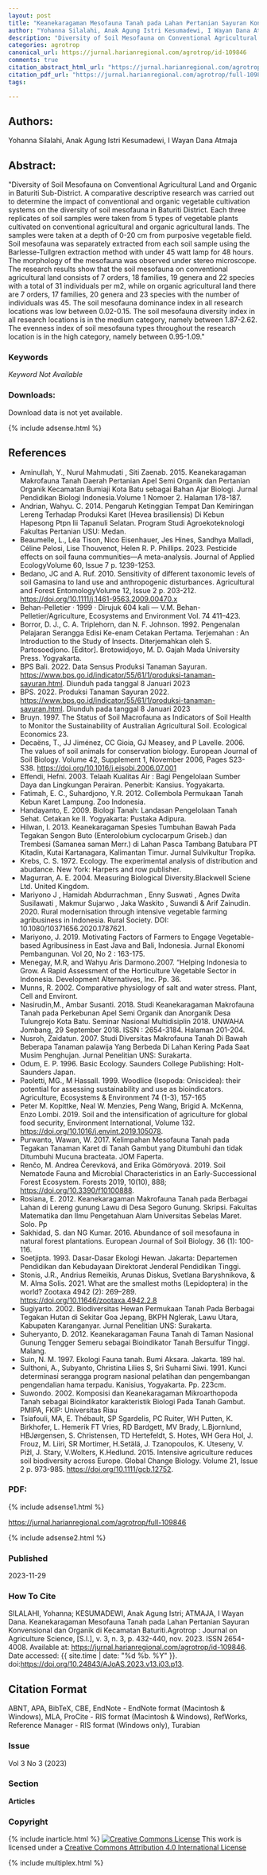 ```yaml
---
layout: post
title: "Keanekaragaman Mesofauna Tanah pada Lahan Pertanian Sayuran Konvensional dan Organik di Kecamatan Baturiti"
author: "Yohanna Silalahi, Anak Agung Istri Kesumadewi, I Wayan Dana Atmaja"
description: "Diversity of Soil Mesofauna on Conventional Agricultural Land and Organic in Baturiti SubDistrict A comparative descriptive research was carried out to determine the i"
categories: agrotrop
canonical_url: https://jurnal.harianregional.com/agrotrop/id-109846
comments: true
citation_abstract_html_url: "https://jurnal.harianregional.com/agrotrop/id-109846"
citation_pdf_url: "https://jurnal.harianregional.com/agrotrop/full-109846"
tags:

---
```


## Authors:
Yohanna Silalahi, Anak Agung Istri Kesumadewi, I Wayan Dana Atmaja

## Abstract:
"Diversity of Soil Mesofauna on Conventional Agricultural Land and Organic in Baturiti Sub-District. A comparative descriptive research was carried out to determine the impact of conventional and organic vegetable cultivation systems on the diversity of soil mesofauna in Baturiti District. Each three replicates of soil samples were taken from 5 types of vegetable plants cultivated on conventional agricultural and organic agricultural lands. The samples were taken at a depth of 0-20 cm from purposive vegetable field. Soil mesofauna was separately extracted from each soil sample using the Barlesse-Tullgren extraction method with under 45 watt lamp for 48 hours. The morphology of the mesofauna was observed under stereo microscope. The research results show that the soil mesofauna on conventional agricultural land consists of 7 orders, 18 families, 19 genera and 22 species with a total of 31 individuals per m2, while on organic agricultural land there are 7 orders, 17 families, 20 genera and 23 species with the number of individuals was 45. The soil mesofauna dominance index in all research locations was low between 0.02-0.15. The soil mesofauna diversity index in all research locations is in the medium category, namely between 1.87-2.62. The evenness index of soil mesofauna types throughout the research location is in the high category, namely between 0.95-1.09."

### Keywords
*Keyword Not Available*

### Downloads:
Download data is not yet available.

{% include adsense.html %}
## References
- Aminullah, Y., Nurul Mahmudati , Siti Zaenab. 2015. Keanekaragaman Makrofauna Tanah Daerah Pertanian Apel Semi Organik dan Pertanian Organik Kecamatan Bumiaji Kota Batu sebagai Bahan Ajar Biologi. Jurnal Pendidikan Biologi Indonesia.Volume 1 Nomoer 2. Halaman 178-187.
- Andrian, Wahyu. C. 2014. Pengaruh Ketinggian Tempat Dan Kemiringan Lereng Terhadap Produksi Karet (Hevea brasiliensis) Di Kebun Hapesong Ptpn Iii Tapanuli Selatan. Program Studi Agroekoteknologi Fakultas Pertanian USU: Medan.
- Beaumelle, L., Léa Tison, Nico Eisenhauer, Jes Hines, Sandhya Malladi, Céline Pelosi, Lise Thouvenot, Helen R. P. Phillips. 2023. Pesticide effects on soil fauna communities—A meta-analysis. Journal of Applied EcologyVolume 60, Issue 7 p. 1239-1253.
- Bedano, JC and A. Ruf. 2010. Sensitivity of different taxonomic levels of soil Gamasina to land use and anthropogenic disturbances. Agricultural and Forest EntomologyVolume 12, Issue 2 p. 203-212. https://doi.org/10.1111/j.1461-9563.2009.00470.x
- Behan-Pelletier · 1999 · Dirujuk 604 kali — V.M. Behan-Pelletier/Agriculture, Ecosystems and Environment Vol. 74 411–423.
- Borror, D. J., C. A. Triplehorn, dan N. F. Johnson. 1992. Pengenalan Pelajaran Serangga Edisi Ke-enam Cetakan Pertama. Terjemahan : An Introduction to the Study of Insects. Diterjemahkan oleh S. Partosoedjono. [Editor]. Brotowidjoyo, M. D. Gajah Mada University Press. Yogyakarta.
- BPS Bali. 2022. Data Sensus Produksi Tanaman Sayuran. https://www.bps.go.id/indicator/55/61/1/produksi-tanaman-sayuran.html. Diunduh pada tanggal 8 Januari 2023
- BPS. 2022. Produksi Tanaman Sayuran 2022. https://www.bps.go.id/indicator/55/61/1/produksi-tanaman-sayuran.html. Diunduh pada tanggal 8 Januari 2023
- Bruyn. 1997. The Status of Soil Macrofauna as Indicators of Soil Health to Monitor the Sustainability of Australian Agricultural Soil. Ecological Economics 23.
- Decaëns, T., JJ Jiménez, CC Gioia, GJ Measey, and P Lavelle. 2006. The values of soil animals for conservation biology. European Journal of Soil Biology. Volume 42, Supplement 1, November 2006, Pages S23-S38. https://doi.org/10.1016/j.ejsobi.2006.07.001
- Effendi, Hefni. 2003. Telaah Kualitas Air : Bagi Pengelolaan Sumber Daya dan Lingkungan Perairan. Penerbit: Kansius. Yogyakarta.
- Fatimah, E. C., Suhardjono, Y.R. 2012. Collembola Permukaan Tanah Kebun Karet Lampung. Zoo Indonesia.
- Handayanto, E. 2009. Biologi Tanah: Landasan Pengelolaan Tanah Sehat. Cetakan ke II. Yogyakarta: Pustaka Adipura.
- Hilwan, I. 2013. Keanekaragaman Spesies Tumbuhan Bawah Pada Tegakan Sengon Buto (Enterolobium cyclocarpum Griseb.) dan Trembesi (Samanea saman Merr.) di Lahan Pasca Tambang Batubara PT Kitadin, Kutai Kartanagara, Kalimantan Timur. Jurnal Sulvikultur Tropika.
- Krebs, C. S. 1972. Ecology. The experimental analysis of distribution and abudance. New York: Harpers and row publisher.
- Magurran, A. E. 2004. Measuring Biological Diversity.Blackwell Sciene Ltd. United Kingdom.
- Mariyono J , Hamidah Abdurrachman , Enny Suswati , Agnes Dwita Susilawati , Makmur Sujarwo , Jaka Waskito , Suwandi & Arif Zainudin. 2020. Rural modernisation through intensive vegetable farming agribusiness in Indonesia. Rural Society. DOI: 10.1080/10371656.2020.1787621.
- Mariyono, J. 2019. Motivating Factors of Farmers to Engage Vegetable-based Agribusiness in East Java and Bali, Indonesia. Jurnal Ekonomi Pembangunan. Vol 20, No 2 : 163-175.
- Menegay, M.R, and Wahyu Aris Darmono.2007. “Helping Indonesia to Grow. A Rapid Assessment of the Horticulture Vegetable Sector in Indonesia. Development Alternatives, Inc. Pp. 36.
- Munns, R. 2002. Comparative physiology of salt and water stress. Plant, Cell and Environt.
- Nasirudin,M., Ambar Susanti. 2018. Studi Keanekaragaman Makrofauna Tanah pada Perkebunan Apel Semi Organik dan Anorganik Desa Tulungrejo Kota Batu. Seminar Nasional Multidisiplin 2018. UNWAHA Jombang, 29 September 2018. ISSN : 2654-3184. Halaman 201-204.
- Nusroh, Zaidatun. 2007. Studi Diversitas Makrofauna Tanah Di Bawah Beberapa Tanaman palawija Yang Berbeda Di Lahan Kering Pada Saat Musim Penghujan. Jurnal Penelitian UNS: Surakarta.
- Odum, E. P. 1996. Basic Ecology. Saunders College Publishing: Holt-Saunders Japan.
- Paoletti, MG., M Hassall. 1999. Woodlice (Isopoda: Oniscidea): their potential for assessing sustainability and use as bioindicators. Agriculture, Ecosystems & Environment 74 (1-3), 157-165
- Peter M. Kopittke, Neal W. Menzies, Peng Wang, Brigid A. McKenna, Enzo Lombi. 2019. Soil and the intensification of agriculture for global food security, Environment International, Volume 132. https://doi.org/10.1016/j.envint.2019.105078.
- Purwanto, Wawan, W. 2017. Kelimpahan Mesofauna Tanah pada Tegakan Tanaman Karet di Tanah Gambut yang Ditumbuhi dan tidak Ditumbuhi Mucuna bracteata. JOM Faperta.
- Renčo, M. Andrea Čerevková, and Erika Gömöryová. 2019. Soil Nematode Fauna and Microbial Characteristics in an Early-Successional Forest Ecosystem. Forests 2019, 10(10), 888; https://doi.org/10.3390/f10100888.
- Rosiana, E. 2012. Keanekaragaman Makrofauna Tanah pada Berbagai Lahan di Lereng gunung Lawu di Desa Segoro Gunung. Skripsi. Fakultas Matematika dan Ilmu Pengetahuan Alam Universitas Sebelas Maret. Solo. Pp
- Sakhidad, S. dan NG Kumar. 2016. Abundance of soil mesofauna in natural forest plantations. European Journal of Soil Biology. 36 (1): 100-116.
- Soetjipta. 1993. Dasar-Dasar Ekologi Hewan. Jakarta: Departemen Pendidikan dan Kebudayaan Direktorat Jenderal Pendidikan Tinggi.
- Stonis, J.R., Andrius Remeikis, Arunas Diskus, Svetlana Baryshnikova, & M. Alma Solis. 2021. What are the smallest moths (Lepidoptera) in the world? Zootaxa 4942 (2): 269–289. https://doi.org/10.11646/zootaxa.4942.2.8
- Sugiyarto. 2002. Biodiversitas Hewan Permukaan Tanah Pada Berbagai Tegakan Hutan di Sekitar Goa Jepang, BKPH Nglerak, Lawu Utara, Kabupaten Karanganyar. Jurnal Penelitian UNS: Surakarta.
- Suheryanto, D. 2012. Keanekaragaman Fauna Tanah di Taman Nasional Gunung Tengger Semeru sebagai Bioindikator Tanah Bersulfur Tinggi. Malang.
- Suin, N. M. 1997. Ekologi Fauna tanah. Bumi Aksara. Jakarta. 189 hal.
- Sulthoni, A., Subyanto, Christina Lilies S, Sri Suharni Siwi. 1991. Kunci determinasi serangga program nasional pelatihan dan pengembangan pengendalian hama terpadu. Kanisius, Yogyakarta. Pp. 223cm.
- Suwondo. 2002. Komposisi dan Keanekaragaman Mikroarthopoda Tanah sebagai Bioindikator karakteristik Biologi Pada Tanah Gambut. PMIPA, FKIP: Universitas Riau
- Tsiafouli, MA, E. Thébault, SP Sgardelis, PC Ruiter, WH Putten, K. Birkhofer, L. Hemerik FT Vries, RD Bardgett, MV Brady, L.Bjornlund, HBJørgensen, S. Christensen, TD Hertefeldt, S. Hotes, WH Gera Hol, J. Frouz, M. Liiri, SR Mortimer, H.Setälä, J. Tzanopoulos, K. Uteseny, V. Pižl, J. Stary, V.Wolters, K.Hedlund. 2015. Intensive agriculture reduces soil biodiversity across Europe. Global Change Biology. Volume 21, Issue 2 p. 973-985. https://doi.org/10.1111/gcb.12752.

### PDF:

{% include adsense1.html %}

<https://jurnal.harianregional.com/agrotrop/full-109846>

{% include adsense2.html %}

### Published
2023-11-29

### How To Cite
SILALAHI, Yohanna; KESUMADEWI, Anak Agung Istri; ATMAJA, I Wayan Dana.  Keanekaragaman Mesofauna Tanah pada Lahan Pertanian Sayuran Konvensional dan Organik di Kecamatan Baturiti.Agrotrop : Journal on Agriculture Science, [S.l.], v. 3, n. 3, p. 432-440, nov. 2023. ISSN 2654-4008. Available at: <https://jurnal.harianregional.com/agrotrop/id-109846>. Date accessed: {{ site.time | date: "%d %b. %Y" }}. doi:https://doi.org/10.24843/AJoAS.2023.v13.i03.p13.

## Citation Format
ABNT, APA, BibTeX, CBE, EndNote - EndNote format (Macintosh & Windows), MLA, ProCite - RIS format (Macintosh & Windows), RefWorks, Reference Manager - RIS format (Windows only), Turabian

### Issue
Vol 3 No 3 (2023)

### Section 
**Articles**

### Copyright 
{% include inarticle.html %}
<a href="http://creativecommons.org/licenses/by/4.0/" rel="license"><img src="https://i.creativecommons.org/l/by/4.0/88x31.png" alt="Creative Commons License" /></a>
This work is licensed under a <a href="http://creativecommons.org/licenses/by/4.0/" rel="nofollow">Creative Commons Attribution 4.0 International License</a>

{% include multiplex.html %}
